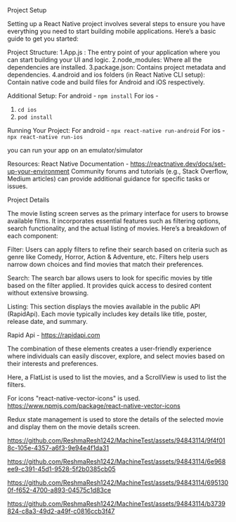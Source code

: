 
Project Setup

Setting up a React Native project involves several steps to ensure you have everything you need to start building mobile applications. Here’s a basic guide to get you started:

Project Structure:
1.App.js : The entry point of your application where you can start building your UI and logic.
2.node_modules: Where all the dependencies are installed.
3.package.json: Contains project metadata and dependencies.
4.android and ios folders (in React Native CLI setup): Contain native code and build files for Android and iOS respectively.

Additional Setup:
For android - `npm install`
For ios -
1. `cd ios`
2. `pod install`

Running Your Project:
For android - `npx react-native run-android`
For ios - `npx react-native run-ios`

you can run your app on an emulator/simulator

Resources:
React Native Documentation - https://reactnative.dev/docs/set-up-your-environment
Community forums and tutorials (e.g., Stack Overflow, Medium articles) can provide additional guidance for specific tasks or issues.

Project Details 

The movie listing screen serves as the primary interface for users to browse available films. It incorporates essential features such as filtering options, search functionality, and the actual listing of movies. Here’s a breakdown of each component:

Filter: Users can apply filters to refine their search based on criteria such as genre like Comedy, Horror, Action & Adventure, etc. Filters help users narrow down choices and find movies that match their preferences.

Search: The search bar allows users to look for specific movies by title based on the filter applied. It provides quick access to desired content without extensive browsing.

Listing: This section displays the movies available in the public API (RapidApi). Each movie typically includes key details like title, poster, release date, and summary.

Rapid Api - https://rapidapi.com

The combination of these elements creates a user-friendly experience where individuals can easily discover, explore, and select movies based on their interests and preferences.

Here, a FlatList is used to list the movies, and a ScrollView is used to list the filters.

For icons "react-native-vector-icons" is used. https://www.npmjs.com/package/react-native-vector-icons

Redux state management is used to store the details of the selected movie and display them on the movie details screen.



https://github.com/ReshmaResh1242/MachineTest/assets/94843114/9f4f018c-105e-4357-a6f3-9e94e4f1da31



https://github.com/ReshmaResh1242/MachineTest/assets/94843114/6e968ee9-c391-45d1-9528-5f2b0385cb05



https://github.com/ReshmaResh1242/MachineTest/assets/94843114/6951300f-f652-4700-a893-04575c1d83ce




https://github.com/ReshmaResh1242/MachineTest/assets/94843114/b3739824-c8a3-49d2-a49f-c0816ccb3f47




